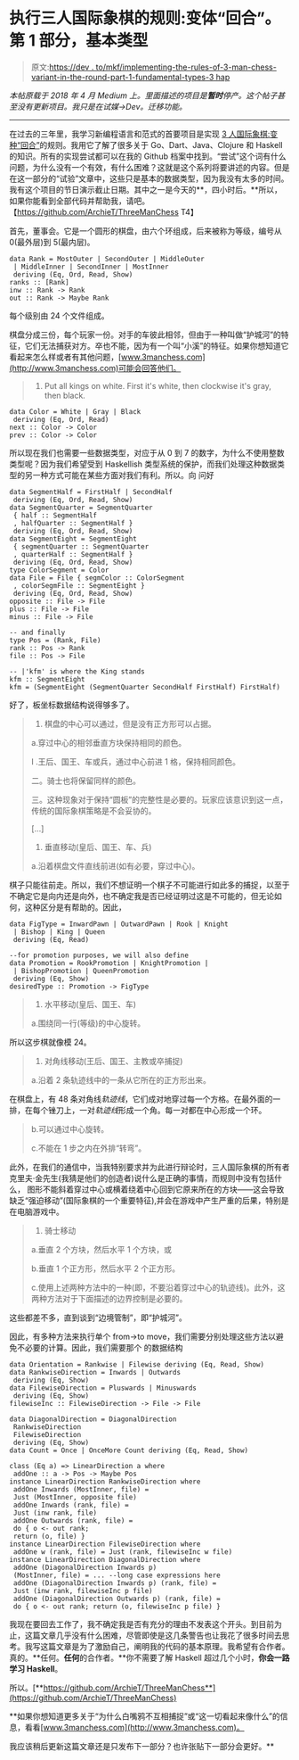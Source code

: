 # 执行三人国际象棋的规则:变体“回合”。第 1 部分，基本类型

> 原文:[https://dev . to/mkf/implementing-the-rules-of-3-man-chess-variant-in-the-round-part-1-fundamental-types-3 hap](https://dev.to/mkf/implementing-the-rules-of-3-man-chess-variant-in-the-round-part-1-fundamental-types-3hap)

*本帖原载于 2018 年 4 月 Medium 上。里面描述的项目是**暂时**停产。这个帖子甚至没有更新项目。我只是在试媒→Dev。迁移功能。*

* * *

在过去的三年里，我学习新编程语言和范式的首要项目是实现 [3 人国际象棋:变种“回合”](http://3manchess.com)的规则。我用它了解了很多关于 Go、Dart、Java、Clojure 和 Haskell 的知识。所有的实现尝试都可以在我的 Github 档案中找到。“尝试”这个词有什么问题，为什么没有一个有效，有什么困难？这就是这个系列将要讲述的内容。但是在这一部分的“试验”文章中，这些只是基本的数据类型，因为我没有太多的时间。我有这个项目的节日演示截止日期。其中之一是今天的**，四小时后。**所以，如果你能看到全部代码并帮助我，请吧。【https://github.com/ArchieT/ThreeManChess T4】

首先，董事会。它是一个圆形的棋盘，由六个环组成，后来被称为等级，编号从 0(最外层)到 5(最内层)。

```
data Rank = MostOuter | SecondOuter | MiddleOuter 
 | MiddleInner | SecondInner | MostInner 
 deriving (Eq, Ord, Read, Show)
ranks :: [Rank]
inw :: Rank -> Rank
out :: Rank -> Maybe Rank 
```

每个级别由 24 个文件组成。

棋盘分成三份，每个玩家一份。对手的车彼此相邻，但由于一种叫做“护城河”的特征，它们无法捕获对方。卒也不能，因为有一个叫“小溪”的特征。如果你想知道它看起来怎么样或者有其他问题，[www.3manchess.com](http://www.3manchess.com)可能会回答他们。

> 1.  Put all kings on white. First it's white, then clockwise it's gray, then black.

```
data Color = White | Gray | Black
 deriving (Eq, Ord, Read)
next :: Color -> Color
prev :: Color -> Color 
```

所以现在我们也需要一些数据类型，对应于从 0 到 7 的数字，为什么不使用整数类型呢？因为我们希望受到 Haskellish 类型系统的保护，而我们处理这种数据类型的另一种方式可能在某些方面对我们有利。所以。向
问好

```
data SegmentHalf = FirstHalf | SecondHalf 
 deriving (Eq, Ord, Read, Show)
data SegmentQuarter = SegmentQuarter 
 { half :: SegmentHalf
 , halfQuarter :: SegmentHalf }
 deriving (Eq, Ord, Read, Show)
data SegmentEight = SegmentEight 
 { segmentQuarter :: SegmentQuarter
 , quarterHalf :: SegmentHalf } 
 deriving (Eq, Ord, Read, Show)
type ColorSegment = Color
data File = File { segmColor :: ColorSegment
 , colorSegmFile :: SegmentEight }
 deriving (Eq, Ord, Read, Show)
opposite :: File -> File
plus :: File -> File
minus :: File -> File

-- and finally
type Pos = (Rank, File)
rank :: Pos -> Rank
file :: Pos -> File

-- |'kfm' is where the King stands
kfm :: SegmentEight
kfm = (SegmentEight (SegmentQuarter SecondHalf FirstHalf) FirstHalf) 
```

好了，板坐标数据结构说得够多了。

> 1.  棋盘的中心可以通过，但是没有正方形可以占据。
> 
> a.穿过中心的相邻垂直方块保持相同的颜色。
> 
> I .王后、国王、车或兵，通过中心前进 1 格，保持相同颜色。
> 
> 二。骑士也将保留同样的颜色。
> 
> 三。这种现象对于保持“圆板”的完整性是必要的。玩家应该意识到这一点，传统的国际象棋策略是不会妥协的。
> 
> […]
> 
> 1.  垂直移动(皇后、国王、车、兵)
> 
> a.沿着棋盘文件直线前进(如有必要，穿过中心)。

棋子只能往前走。所以，我们不想证明一个棋子不可能进行如此多的捕捉，以至于不确定它是向内还是向外，也不确定我是否已经证明过这是不可能的，但无论如何，这种区分是有帮助的。因此，

```
data FigType = InwardPawn | OutwardPawn | Rook | Knight
 | Bishop | King | Queen
 deriving (Eq, Read)

--for promotion purposes, we will also define
data Promotion = RookPromotion | KnightPromotion |
 | BishopPromotion | QueenPromotion
 deriving (Eq, Show)
desiredType :: Promotion -> FigType 
```

> 1.  水平移动(皇后、国王、车)
> 
> a.围绕同一行(等级)的中心旋转。

所以这步棋就像模 24。

> 1.  对角线移动(王后、国王、主教或卒捕捉)
> 
> a.沿着 2 条轨迹线中的一条从它所在的正方形出来。

在棋盘上，有 48 条对角线*轨迹线*，它们成对地穿过每一个方格。在最外面的一排，在每个锉刀上，一对*轨迹线*形成一个角。每一对都在中心形成一个环。

> b.可以通过中心旋转。
> 
> c.不能在 1 步之内在外排“转弯”。

此外，在我们的通信中，当我特别要求并为此进行辩论时，三人国际象棋的所有者克里夫·金先生(我猜是他们的创造者)说什么是正确的事情，而规则中没有包括什么， 图形不能斜着穿过中心或横着绕着中心回到它原来所在的方块——这会导致缺乏“强迫移动”(国际象棋的一个重要特征),并会在游戏中产生严重的后果，特别是在电脑游戏中。

> 1.  骑士移动
> 
> a.垂直 2 个方块，然后水平 1 个方块，或
> 
> b.垂直 1 个正方形，然后水平 2 个正方形。
> 
> c.使用上述两种方法中的一种(即，不要沿着穿过中心的轨迹线)。此外，这两种方法对于下面描述的边界控制是必要的。

这些都差不多，直到谈到“边境管制”，即“护城河”。

因此，有多种方法来执行单个 from→to move，我们需要分别处理这些方法以避免不必要的计算。因此，我们需要那个
的数据结构

```
data Orientation = Rankwise | Filewise deriving (Eq, Read, Show)
data RankwiseDirection = Inwards | Outwards
 deriving (Eq, Show)
data FilewiseDirection = Pluswards | Minuswards
 deriving (Eq, Show)
filewiseInc :: FilewiseDirection -> File -> File

data DiagonalDirection = DiagonalDirection
 RankwiseDirection
 FilewiseDirection
 deriving (Eq, Show)
data Count = Once | OnceMore Count deriving (Eq, Read, Show)

class (Eq a) => LinearDirection a where
 addOne :: a -> Pos -> Maybe Pos
instance LinearDirection RankwiseDirection where
 addOne Inwards (MostInner, file) = 
 Just (MostInner, opposite file)
 addOne Inwards (rank, file) = 
 Just (inw rank, file)
 addOne Outwards (rank, file) =
 do { o <- out rank;
 return (o, file) }
instance LinearDirection FilewiseDirection where
 addOne w (rank, file) = Just (rank, filewiseInc w file)
instance LinearDirection DiagonalDirection where
 addOne (DiagonalDirection Inwards p)
 (MostInner, file) = ... --long case expressions here
 addOne (DiagonalDirection Inwards p) (rank, file) = 
 Just (inw rank, filewiseInc p file)
 addOne (DiagonalDirection Outwards p) (rank, file) = 
 do { o <- out rank; return (o, filewiseInc p file) } 
```

我现在要回去工作了，我不确定我是否有充分的理由不发表这个开头。到目前为止，这篇文章几乎没有什么困难，尽管即使是这几条警告也让我花了很多时间去思考。我写这篇文章是为了激励自己，阐明我的代码的基本原理。我希望有合作者。真的。**任何。**任何**的合作者。**你不需要了解 Haskell 超过几个小时，**你会一路学习 Haskell**。

所以。[**https://github.com/ArchieT/ThreeManChess**](https://github.com/ArchieT/ThreeManChess)

 **如果你想知道更多关于“为什么白嘴鸦不互相捕捉”或“这一切看起来像什么”的信息，看看[www.3manchess.com](http://www.3manchess.com)。

我应该稍后更新这篇文章还是只发布下一部分？也许张贴下一部分会更好。**